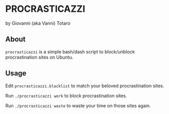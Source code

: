 # PROCRASTICAZZI
by Giovanni (aka Vanni) Totaro

## About

`procrasticazzi` is a simple bash/dash script to block/unblock procrastination sites on Ubuntu.

## Usage

Edit `procrasticazzi.blacklist` to match your beloved procrastination sites.

Run `./procrasticazzi work` to block procrastination sites.

Run `./procrasticazzi waste` to waste your time on those sites again.
